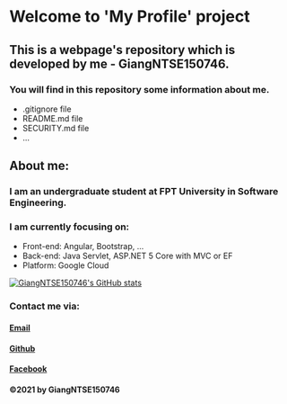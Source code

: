 # Welcome to 'My Profile' project
## This is a webpage's repository which is developed by me - GiangNTSE150746.

### You will find in this repository some information about me.
* .gitignore file
* README.md file
* SECURITY.md file
* ...

## About me:
### I am an undergraduate student at FPT University in Software Engineering.

### I am currently focusing on:
* Front-end: Angular, Bootstrap, ...
* Back-end: Java Servlet, ASP.NET 5 Core with MVC or EF
* Platform: Google Cloud

[![GiangNTSE150746's GitHub stats](https://github-readme-stats.vercel.app/api?username=giangntse150746&theme=radical)](https://github.com/anuraghazra/github-readme-stats)

### Contact me via:
#### [Email](mailto:giangntse150746@fpt.edu.vn)
#### [Github](https://github.com/giangntse150746)
#### [Facebook](fb.com/MashiMar.2001)

#### ©2021 by GiangNTSE150746
